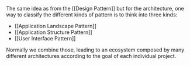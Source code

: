 The same idea as from the [[Design Pattern]] but for the architecture, one way to classify the different kinds of pattern is to think into three kinds:

- [[Application Landscape Pattern]]
- [[Application Structure Pattern]]
- [[User Interface Pattern]]

Normally we combine those, leading to an ecosystem composed by many different architectures according to the goal of each individual project.
